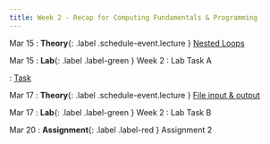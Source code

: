 ```yaml
---
title: Week 2 - Recap for Computing Fundamentals & Programming
---
```


Mar 15
: **Theory**{: .label .schedule-event.lecture } [Nested Loops](https://drive.google.com/file/d/1bb_AyNU8gaRFfruHV_RQmy-v-qRFoJ7O/view?usp=sharing)

[//]: # (: [Reading Material]&#40;#&#41; , [Quiz with Solution]&#40;#&#41;)

Mar 15
: **Lab**{: .label .label-green } Week 2 : Lab Task A

: [Task](https://classroom.github.com/assignment-invitations/8c382a027c00466a605c537b87ea9394) 

[//]: # (, [Solution]&#40;#&#41;)

Mar 17
: **Theory**{: .label .schedule-event.lecture } [File input & output](#)

[//]: # (: [Reading Material]&#40;#&#41; ,   [Quiz with Solution]&#40;#&#41;)

Mar 17 
: **Lab**{: .label .label-green } Week 2 : Lab Task B 

[//]: # (: [Task]&#40;#&#41;, [Solution]&#40;#&#41;)

Mar 20
: **Assignment**{: .label .label-red } Assignment 2 

[//]: # (: [Assignment]&#40;#&#41;, [Solution]&#40;#&#41;)
